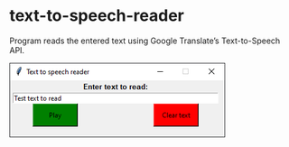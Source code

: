# text-to-speech-reader
Program reads the entered text using Google Translate’s Text-to-Speech API.

![alt text](https://raw.githubusercontent.com/VeryAwesomeSheep/text-to-speech-reader/main/image.png)
